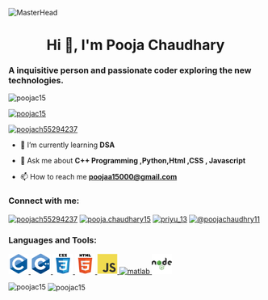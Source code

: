 ![MasterHead](https://mir-s3-cdn-cf.behance.net/project_modules/fs/475eb095746151.5e9ecde695f7a.gif)
<h1 align="center">Hi 👋, I'm Pooja Chaudhary</h1>
<h3>A inquisitive person and passionate coder exploring the new technologies.</h3>

<p align="left"> <img src="https://komarev.com/ghpvc/?username=poojac15&label=Profile%20views&color=0e75b6&style=flat" alt="poojac15" /> </p>

<p align="left"> <a href="https://github.com/ryo-ma/github-profile-trophy"><img src="https://github-profile-trophy.vercel.app/?username=poojac15" alt="poojac15" /></a> </p>

<p align="left"> <a href="https://twitter.com/poojach55294237" target="blank"><img src="https://img.shields.io/twitter/follow/poojach55294237?logo=twitter&style=for-the-badge" alt="poojach55294237" /></a> </p>

- 🌱 I’m currently learning **DSA**

- 💬 Ask me about **C++ Programming ,Python,Html ,CSS , Javascript**

- 📫 How to reach me **poojaa15000@gmail.com**

<h3 align="left">Connect with me:</h3>
<p align="left">
<a href="https://twitter.com/poojach55294237" target="blank"><img align="center" src="https://raw.githubusercontent.com/rahuldkjain/github-profile-readme-generator/master/src/images/icons/Social/twitter.svg" alt="poojach55294237" height="30" width="40" /></a>
<a href="https://instagram.com/pooja.chaudhary15" target="blank"><img align="center" src="https://raw.githubusercontent.com/rahuldkjain/github-profile-readme-generator/master/src/images/icons/Social/instagram.svg" alt="pooja.chaudhary15" height="30" width="40" /></a>
<a href="https://www.codechef.com/users/priyu_13" target="blank"><img align="center" src="https://cdn.jsdelivr.net/npm/simple-icons@3.1.0/icons/codechef.svg" alt="priyu_13" height="30" width="40" /></a>
<a href="https://www.hackerrank.com/@poojachaudhry11" target="blank"><img align="center" src="https://raw.githubusercontent.com/rahuldkjain/github-profile-readme-generator/master/src/images/icons/Social/hackerrank.svg" alt="@poojachaudhry11" height="30" width="40" /></a>
</p>

<h3 align="left">Languages and Tools:</h3>
<p align="left"> <a href="https://www.cprogramming.com/" target="_blank" rel="noreferrer"> <img src="https://raw.githubusercontent.com/devicons/devicon/master/icons/c/c-original.svg" alt="c" width="40" height="40"/> </a> <a href="https://www.w3schools.com/cpp/" target="_blank" rel="noreferrer"> <img src="https://raw.githubusercontent.com/devicons/devicon/master/icons/cplusplus/cplusplus-original.svg" alt="cplusplus" width="40" height="40"/> </a> <a href="https://www.w3schools.com/css/" target="_blank" rel="noreferrer"> <img src="https://raw.githubusercontent.com/devicons/devicon/master/icons/css3/css3-original-wordmark.svg" alt="css3" width="40" height="40"/> </a> <a href="https://www.w3.org/html/" target="_blank" rel="noreferrer"> <img src="https://raw.githubusercontent.com/devicons/devicon/master/icons/html5/html5-original-wordmark.svg" alt="html5" width="40" height="40"/> </a> <a href="https://developer.mozilla.org/en-US/docs/Web/JavaScript" target="_blank" rel="noreferrer"> <img src="https://raw.githubusercontent.com/devicons/devicon/master/icons/javascript/javascript-original.svg" alt="javascript" width="40" height="40"/> </a> <a href="https://www.mathworks.com/" target="_blank" rel="noreferrer"> <img src="https://upload.wikimedia.org/wikipedia/commons/2/21/Matlab_Logo.png" alt="matlab" width="40" height="40"/> </a> <a href="https://nodejs.org" target="_blank" rel="noreferrer"> <img src="https://raw.githubusercontent.com/devicons/devicon/master/icons/nodejs/nodejs-original-wordmark.svg" alt="nodejs" width="40" height="40"/> </a> </p>

<p><img align="left" src="https://github-readme-stats.vercel.app/api/top-langs?username=poojac15&show_icons=true&locale=en&layout=compact" alt="poojac15" /></p>

<p>&nbsp;<img align="center" src="https://github-readme-stats.vercel.app/api?username=poojac15&show_icons=true&locale=en" alt="poojac15" /></p>
